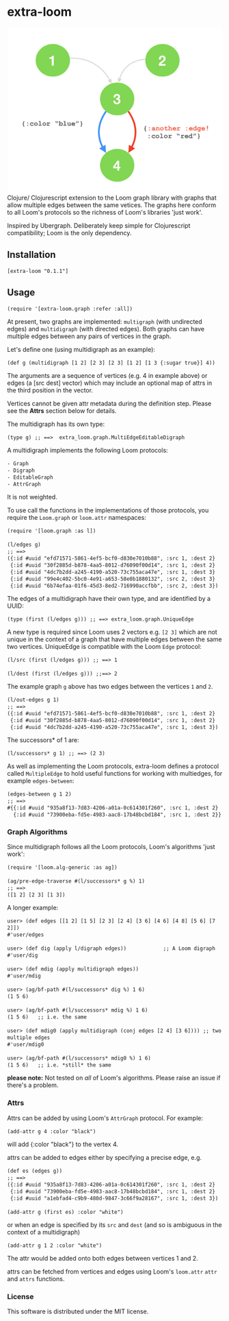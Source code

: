 # extra-loom

<img align="right" src="multiedge.png">

Clojure/ Clojurescript extension to the Loom graph library with graphs that allow multiple edges between the same vetices.
The graphs here conform to all Loom's protocols so the richness of Loom's libraries 'just work'.

Inspired by Ubergraph.
Deliberately keep simple for Clojurescript compatibility; Loom is the only dependency.

## Installation

    [extra-loom "0.1.1"]

## Usage

    (require '[extra-loom.graph :refer :all])


At present, two graphs are implemented: `multigraph` (with undirected edges) and `multidigraph` (with directed edges). Both graphs can have multiple edges between any pairs of vertices in the graph.


Let's define one (using multidigraph as an example):

    (def g (multidigraph [1 2] [2 3] [2 3] [1 2] [1 3 {:sugar true}] 4))

The arguments are a sequence of vertices (e.g. 4 in example above) or edges (a [src dest] vector) which may include an optional map of attrs in the third position in the vector.

Vertices cannot be given attr metadata during the definition step. Please see the **Attrs** section below for details.
    
The multidigraph has its own type:

    (type g) ;; ==>  extra_loom.graph.MultiEdgeEditableDigraph
    
A multidigraph implements the following Loom protocols:

    - Graph
    - Digraph
    - EditableGraph
    - AttrGraph

It is not weighted.

To use call the functions in the implementations of those protocols, you require the `Loom.graph` or `loom.attr` namespaces:

    (require '[loom.graph :as l])

    (l/edges g)
    ;; ==>
    ({:id #uuid "efd71571-5861-4ef5-bcf0-d830e7010b88", :src 1, :dest 2}
     {:id #uuid "30f2885d-b878-4aa5-8012-d76090f00d14", :src 1, :dest 2}
     {:id #uuid "4dc7b2dd-a245-4190-a520-73c755aca47e", :src 1, :dest 3}
     {:id #uuid "99e4c402-5bc0-4e91-a653-58e0b1880132", :src 2, :dest 3}
     {:id #uuid "6b74efaa-01f6-45d3-8ed2-716990accfbb", :src 2, :dest 3})
     
The edges of a multidigraph have their own type, and are identified by a UUID:

    (type (first (l/edges g))) ;; ==> extra_loom.graph.UniqueEdge
    
A new type is required since Loom uses 2 vectors e.g. `[2 3]` which are not unique in the context of a graph that have multiple edges between the same two vertices.
UniqueEdge is compatible with the Loom `Edge` protocol:

    (l/src (first (l/edges g))) ;; ==> 1
    
    (l/dest (first (l/edges g))) ;;==> 2
    
The example graph `g` above has two edges between the vertices `1` and `2`.

    (l/out-edges g 1)
    ;; ==>
    ({:id #uuid "efd71571-5861-4ef5-bcf0-d830e7010b88", :src 1, :dest 2}
     {:id #uuid "30f2885d-b878-4aa5-8012-d76090f00d14", :src 1, :dest 2}
     {:id #uuid "4dc7b2dd-a245-4190-a520-73c755aca47e", :src 1, :dest 3})
     
The successors* of 1 are:

    (l/successors* g 1) ;; ==> (2 3)

As well as implementing the Loom protocols, extra-loom defines a protocol called `MultipleEdge` to hold useful functions for working with multiedges, for example `edges-between`:

    (edges-between g 1 2)
    ;; ==>
    #{{:id #uuid "935a8f13-7d83-4206-a01a-0c614301f260", :src 1, :dest 2}
      {:id #uuid "73900eba-fd5e-4983-aac8-17b48bcbd184", :src 1, :dest 2}}


### Graph Algorithms

Since multidigraph follows all the Loom protocols, Loom's algorithms 'just work':

    (require '[loom.alg-generic :as ag])
    
    (ag/pre-edge-traverse #(l/successors* g %) 1)
    ;; ==>
    ([1 2] [2 3] [1 3])

A longer example:

    user> (def edges [[1 2] [1 5] [2 3] [2 4] [3 6] [4 6] [4 8] [5 6] [7 2]])
    #'user/edges

    user> (def dig (apply l/digraph edges))            ;; A Loom digraph
    #'user/dig

    user> (def mdig (apply multidigraph edges))
    #'user/mdig

    user> (ag/bf-path #(l/successors* dig %) 1 6)
    (1 5 6)

    user> (ag/bf-path #(l/successors* mdig %) 1 6)
    (1 5 6)   ;; i.e. the same

    user> (def mdig0 (apply multidigraph (conj edges [2 4] [3 6]))) ;; two multiple edges
    #'user/mdig0

    user> (ag/bf-path #(l/successors* mdig0 %) 1 6)
    (1 5 6)   ;; i.e. *still* the same
  
**please note:** Not tested on *all* of Loom's algorithms. Please raise an issue if there's a problem.

### Attrs
    
Attrs can be added by using Loom's `AttrGraph` protocol. For example:

    (add-attr g 4 :color "black")
    
will add {:color "black"} to the vertex 4.

attrs can be added to edges either by specifying a precise edge, e.g.

    (def es (edges g))
    ;; ==>
    ({:id #uuid "935a8f13-7d83-4206-a01a-0c614301f260", :src 1, :dest 2}
     {:id #uuid "73900eba-fd5e-4983-aac8-17b48bcbd184", :src 1, :dest 2}
     {:id #uuid "a1ebfad4-c9b9-480d-9847-3c66f9a28167", :src 1, :dest 3})
     
    (add-attr g (first es) :color "white")
    
or when an edge is specified by its `src` and `dest` (and so is ambiguous in the context of a multidigraph)

    (add-attr g 1 2 :color "white")
    
The attr would be added onto both edges between vertices 1 and 2.

attrs can be fetched from vertices and edges using Loom's `loom.attr` `attr` and `attrs` functions.


### License

This software is distributed under the MIT license.
